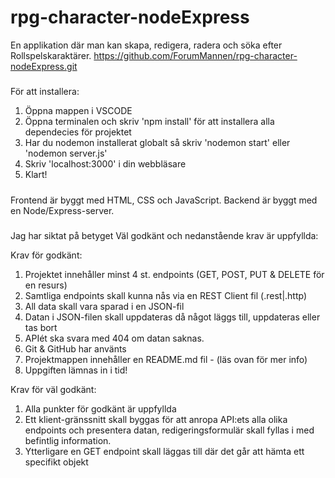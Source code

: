 # rpg-character-nodeExpress
En applikation där man kan skapa, redigera, radera och söka efter Rollspelskaraktärer.
https://github.com/ForumMannen/rpg-character-nodeExpress.git

#####

För att installera:
1. Öppna mappen i VSCODE
2. Öppna terminalen och skriv 'npm install' för att installera alla dependecies för projektet
3. Har du nodemon installerat globalt så skriv 'nodemon start' eller 'nodemon server.js'
4. Skriv 'localhost:3000' i din webbläsare
5. Klart!

#####

Frontend är byggt med HTML, CSS och JavaScript.
Backend är byggt med en Node/Express-server.

#####

Jag har siktat på betyget Väl godkänt och nedanstående krav är uppfyllda:

Krav för godkänt:

1. Projektet innehåller minst 4 st. endpoints (GET, POST, PUT & DELETE för en resurs)
2. Samtliga endpoints skall kunna nås via en REST Client fil (.rest|.http)
3. All data skall vara sparad i en JSON-fil
4. Datan i JSON-filen skall uppdateras då något läggs till, uppdateras eller tas bort
5. APIét ska svara med 404 om datan saknas.
6. Git & GitHub har använts
7. Projektmappen innehåller en README.md fil - (läs ovan för mer info)
8. Uppgiften lämnas in i tid!

Krav för väl godkänt:

1. Alla punkter för godkänt är uppfyllda
2. Ett klient-gränssnitt skall byggas för att anropa API:ets alla olika endpoints och presentera datan, redigeringsformulär skall fyllas i med befintlig information.
3. Ytterligare en GET endpoint skall läggas till där det går att hämta ett specifikt objekt

#####
